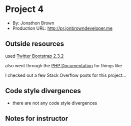 # Project 4
+ By: Jonathon Brown
+ Production URL: <http://pr.jonbrowndeveloper.me>

## Outside resources
used [Twitter Bootstrap 2.3.2](http://getbootstrap.com/2.3.2/)

also went through the [PHP Documentation](http://php.net/manual/en) for things like 

I checked out a few Stack Overflow posts for this project...

## Code style divergences
- there are not any code style divergences

## Notes for instructor
